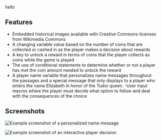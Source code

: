 hello
## Features
- Embedded historical images available with Creative Commons-licenses from Wikimedia Commons
- A changing variable value based on the number of coins that are collected or cashed in as the player makes a decision about rewards
- A key to unlock a reward in terms of coins that the player collects as coins while the game is played 
- The use of conditional statements to determine whether or not a player has met the coin amount needed to unlock the reward
- A player name variable that personalizes name messages throughout the passages and a special message that only displays to a player who enters the name Elizabeth in honor of the Tudor queen.
-User input macros where the player must decide what option to follow and deal with the consequences of the choice

## Screenshots
![Example screenshot of a personalized name message](./img/Playername.png)

![Example screenshot of an interactive player decision](./img/PlayerChoice.png)

